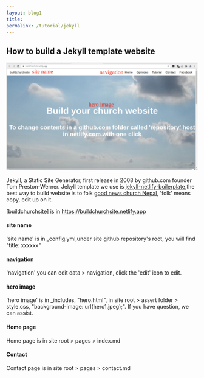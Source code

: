 ```yaml
---
layout: blog1
title: 
permalink: /tutorial/jekyll
---
```


## How to build a Jekyll template website

![jekyll](/tutorial/img/front.png)

Jekyll, a Static Site Generator, first release in 2008 by github.com founder Tom Preston-Werner. Jekyll template we use is 
[jekyll-netlify-boilerplate](https://github.com/danurbanowicz/jekyll-netlify-boilerplate),the best way to build website is to folk [good news church Nepal](https://github.com/goodnewschurchnp/jekyll-netlify-boilerplate), 'folk' means copy, edit up on it.

[buildchurchsite] is in https://buildchurchsite.netlify.app

#### site name

'site name' is in _config.yml,under site github repository's root, you will find "title: xxxxxx"

#### navigation

'navigation' you can edit data > navigation, click the 'edit' icon to edit.

#### hero image

'hero image' is in _includes, "hero.html", in site root > assert folder > style.css, "background-image:  url(hero1.jpeg);". If you have question, we can assist.

#### Home page

Home page is in site root > pages > index.md

#### Contact

Contact page is in site root > pages > contact.md
